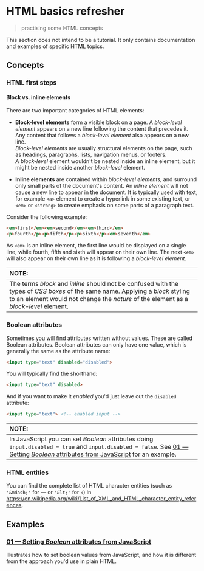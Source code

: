 # HTML basics refresher
> practising some HTML concepts

This section does not intend to be a tutorial. It only contains documentation and examples of specific HTML topics.

## Concepts

### HTML first steps

#### Block vs. inline elements

There are two important categories of HTML elements:

+ **Block-level elements** form a visible block on a page. A *block-level element* appears on a new line following the content that precedes it. Any content that follows a *block-level element* also appears on a new line.<br>*Block-level elements* are usually structural elements on the page, such as headings, paragraphs, lists, navigation menus, or footers.<br>*A block-level* element wouldn't be nested inside an inline element, but it might be nested inside another *block-level* element.

+ **Inline elements** are contained within *block-level elements*, and surround only small parts of the document's content. An *inline element* will not cause a new line to appear in the document. It is typically used with text, for example `<a>` element to create a hyperlink in some existing text, or `<em>` or `<strong>` to create emphasis on some parts of a paragraph text.

Consider the following example:

```html
<em>first</em><em>second</em><em>third</em>
<p>fourth</p><p>fifth</p><p>sixth</p><em>seventh</em>
```

As `<em>` is an inline element, the first line would be displayed on a single line, while fourth, fifth and sixth will appear on their own line. The next `<em>` will also appear on their own line as it is following a *block-level element*.

| NOTE: |
| :---- |
| The terms *block* and *inline* should not be confused with the types of *CSS boxes* of the same name. Applying a *block* styling to an element would not change the *nature* of the element as a *block-level* element. |

### Boolean attributes

Sometimes you will find attributes written without values. These are called Boolean attributes. Boolean attributes can only have one value, which is generally the same as the attribute name:

```html
<input type="text" disabled="disabled">
```

You will typically find the shorthand:

```html
<input type="text" disabled>
```

And if you want to make it *enabled* you'd just leave out the `disabled` attribute:

```html
<input type="text"> <!-- enabled input -->
```

| NOTE: |
| :---- |
| In JavaScript you can set *Boolean* attributes doing `input.disabled = true` and `input.disabled = false`. See [01 &mdash; Setting *Boolean* attributes from JavaScript](01-boolean-attrs-js) for an example. |

### HTML entities

You can find the complete list of HTML character entities (such as `'&mdash;'` for &mdash; or `'&lt;'` for `<`) in https://en.wikipedia.org/wiki/List_of_XML_and_HTML_character_entity_references.

## Examples

### [01 &mdash; Setting *Boolean* attributes from JavaScript](01-boolean-attrs-js)
Illustrates how to set boolean values from JavaScript, and how it is different from the approach you'd use in plain HTML.
